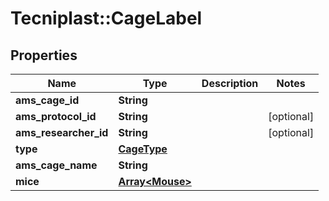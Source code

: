 # Tecniplast::CageLabel

## Properties
Name | Type | Description | Notes
------------ | ------------- | ------------- | -------------
**ams_cage_id** | **String** |  | 
**ams_protocol_id** | **String** |  | [optional] 
**ams_researcher_id** | **String** |  | [optional] 
**type** | [**CageType**](CageType.md) |  | 
**ams_cage_name** | **String** |  | 
**mice** | [**Array&lt;Mouse&gt;**](Mouse.md) |  | 


